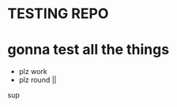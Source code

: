 # TESTING REPO #

gonna test all the things
=========================

* plz work
* plz round ||

sup
~~~
